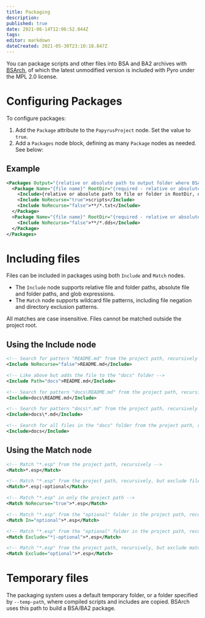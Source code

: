 ```yaml
---
title: Packaging
description: 
published: true
date: 2021-06-14T12:06:52.044Z
tags: 
editor: markdown
dateCreated: 2021-05-30T23:10:18.847Z
---
```


You can package scripts and other files into BSA and BA2 archives with [BSArch](https://www.nexusmods.com/newvegas/mods/64745), of which the latest unmodified version is included with Pyro under the MPL 2.0 license.


# Configuring Packages

To configure packages:

1. Add the `Package` attribute to the `PapyrusProject` node. Set the value to `true`.
2. Add a `Packages` node block, defining as many `Package` nodes as needed. See below:


## Example

```xml
<Packages Output="{relative or absolute path to output folder where BSA/BA2 packages will be written}">
  <Package Name="{file name}" RootDir="{required - relative or absolute path to folder containing files or folders to include}">
    <Include>{relative or absolute path to file or folder in RootDir, or simple glob pattern}</Include>
    <Include NoRecurse="true">scripts</Include>
    <Include NoRecurse="false">**/*.txt</Include>
  </Package>
  <Package Name="{file name}" RootDir="{required - relative or absolute path to folder containing includes}">
    <Include NoRecurse="false">**/*.dds</Include>
  </Package>
</Packages>
```


# Including files

Files can be included in packages using both `Include` and `Match` nodes.

- The `Include` node supports relative file and folder paths, absolute file and folder paths, and glob expressions.
- The `Match` node supports wildcard file patterns, including file negation and directory exclusion patterns.

All matches are case insensitive. Files cannot be matched outside the project root.


## Using the Include node

```xml
<!-- Search for pattern "README.md" from the project path, recursively if not found in the project root -->
<Include NoRecurse="false">README.md</Include>

<!-- Like above but adds the file to the "docs" folder -->
<Include Path="docs">README.md</Include>

<!-- Search for pattern "docs\README.md" from the project path, recursively if not found from the project root -->
<Include>docs\README.md</Include>

<!-- Search for pattern "docs\*.md" from the project path, recursively -->
<Include>docs\*.md</Include>

<!-- Search for all files in the "docs" folder from the project path, recursively -->
<Include>docs</Include>
```


## Using the Match node

```xml
<!-- Match "*.esp" from the project path, recursively -->
<Match>*.esp</Match>

<!-- Match "*.esp" from the project path, recursively, but exclude file matches starting with "optional" -->
<Match>*.esp|-optional</Match>

<!-- Match "*.esp" in only the project path -->
<Match NoRecurse="true">*.esp</Match>

<!-- Match "*.esp" from the "optional" folder in the project path, recursively -->
<Match In="optional">*.esp</Match>

<!-- Match "*.esp" from the "optional" folder in the project path, recursively -->
<Match Exclude="*|-optional">*.esp</Match>

<!-- Match "*.esp" from the project path, recursively, but exclude matches in the "optional" folder -->
<Match Exclude="optional">*.esp</Match>
```


# Temporary files

The packaging system uses a default temporary folder, or a folder specified by `--temp-path`, where compiled scripts and includes are copied. BSArch uses this path to build a BSA/BA2 package.

